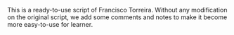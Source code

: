 This is a ready-to-use script of Francisco Torreira. Without any modification on the original script, we add some comments and notes to make it become more easy-to-use for learner.
